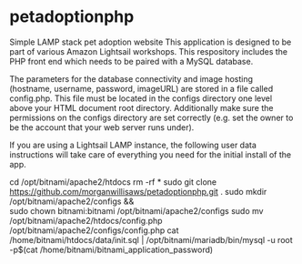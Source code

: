 # petadoptionphp
Simple LAMP stack pet adoption website
This application is designed to be part of various Amazon Lightsail workshops. This respository includes the PHP front end which needs to be paired with a MySQL database.

The parameters for the database connectivity and image hosting (hostname, username, password, imageURL) are stored in a file called config.php. This file must be located in the configs directory one level above your HTML document root directory. Additionally make sure the permissions on the configs directory are set correctly (e.g. set the owner to be the account that your web server runs under).

If you are using a Lightsail LAMP instance, the following user data instructions will take care of everything you need for the initial install of the app.

cd /opt/bitnami/apache2/htdocs
rm -rf *
sudo git clone https://github.com/morganwillisaws/petadoptionphp.git .
sudo mkdir /opt/bitnami/apache2/configs && \
sudo chown bitnami:bitnami /opt/bitnami/apache2/configs
sudo mv /opt/bitnami/apache2/htdocs/config.php /opt/bitnami/apache2/configs/config.php
cat /home/bitnami/htdocs/data/init.sql | /opt/bitnami/mariadb/bin/mysql -u root -p$(cat /home/bitnami/bitnami_application_password)
